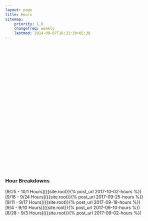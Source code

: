 ```yaml
---
layout: page
title: Hours
sitemap:
    priority: 1.0
    changefreq: weekly
    lastmod: 2014-09-07T16:31:30+05:30
---
```


<script src="https://ajax.googleapis.com/ajax/libs/jquery/1.8.2/jquery.min.js"></script>
<script src="https://code.highcharts.com/highcharts.js"></script>
<script src="https://code.highcharts.com/modules/exporting.js"></script>

<div id="container" style="min-width: 310px; height: 400px; margin: 0 auto">
</div>

<script type="text/javascript">
    $('#container').highcharts({
        title: {
            text: 'Hours Logged per Week',
            x: -20 //center
        },
        xAxis: {
            categories: ['8/28 - 9/3', '9/4 - 9/10', '9/11 - 9/17', '9/18 - 9/24', '9/25 - 10/1'] //TODO: Update this
        },
        yAxis: {
            title: {
                text: 'Hours Logged'
            },
            plotLines: [{
                value: 0,
                width: 1,
                color: '#808080'
            }]
        },
        tooltip: {
            valueSuffix: ''
        },
        legend: {
            layout: 'vertical',
            align: 'right',
            verticalAlign: 'middle',
            borderWidth: 0
        },
        series: [{
            name: 'Hours Logged',
            data: [17, 17.75, 24.50, 20.50, 14.00] //TODO: Update this
        }]
    });
</script>

### Hour Breakdowns
[9/25 - 10/1 Hours]({{site.root}}{% post_url 2017-10-02-hours %})<br>
[9/18 - 9/24 Hours]({{site.root}}{% post_url 2017-09-25-hours %})<br>
[9/11 - 9/17 Hours]({{site.root}}{% post_url 2017-09-18-hours %})<br>
[9/4 - 9/10 Hours]({{site.root}}{% post_url 2017-09-10-hours %})<br>
[8/28 - 9/3 Hours]({{site.root}}{% post_url 2017-09-02-hours %})
